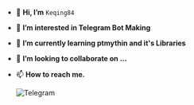 - 👋 **Hi, I’m** `Keqing84`
- 👀 **I’m interested in Telegram Bot Making**
- 🌱 **I’m currently learning ptmythin and it's Libraries**
- 💞️ **I’m looking to collaborate on ...**
- 📫 **How to reach me.**

  ![[Telegram](https://telegram.me/Kai_8_4)](https://img.shields.io/badge/TG-Telegram-green?style=flat-square&logo=telegram)  

<!---
Keqing84/Keqing84 is a ✨ special ✨ repository because its `README.md` (this file) appears on your GitHub profile.
You can click the Preview link to take a look at your changes.
--->
